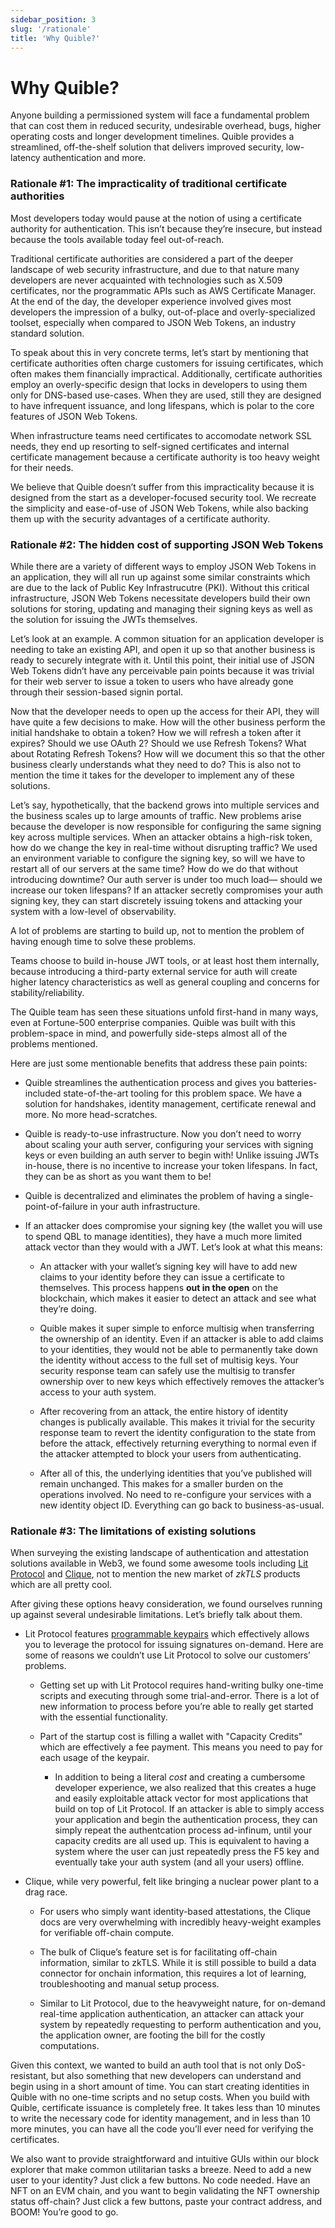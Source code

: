 ```yaml
---
sidebar_position: 3
slug: '/rationale'
title: 'Why Quible?'
---
```


# Why Quible?

Anyone building a permissioned system will face a fundamental problem that can cost them in reduced security, undesirable overhead, bugs, higher operating costs and longer development timelines. Quible provides a streamlined, off-the-shelf solution that delivers improved security, low-latency authentication and more.

### Rationale #1: The impracticality of traditional certificate authorities

Most developers today would pause at the notion of using a certificate authority for authentication. This isn’t because they’re insecure, but instead because the tools available today feel out-of-reach.

Traditional certificate authorities are considered a part of the deeper landscape of web security infrastructure, and due to that nature many developers are never acquainted with technologies such as X.509 certificates, nor the programmatic APIs such as AWS Certificate Manager. At the end of the day, the developer experience involved gives most developers the impression of a bulky, out-of-place and overly-specialized toolset, especially when compared to JSON Web Tokens, an industry standard solution.

To speak about this in very concrete terms, let’s start by mentioning that certificate authorities often charge customers for issuing certificates, which often makes them financially impractical. Additionally, certificate authorities employ an overly-specific design that locks in developers to using them only for DNS-based use-cases. When they are used, still they are designed to have infrequent issuance, and long lifespans, which is polar to the core features of JSON Web Tokens.

When infrastructure teams need certificates to accomodate network SSL needs, they end up resorting to self-signed certificates and internal certificate management because a certificate authority is too heavy weight for their needs.

We believe that Quible doesn’t suffer from this impracticality because it is designed from the start as a developer-focused security tool. We recreate the simplicity and ease-of-use of JSON Web Tokens, while also backing them up with the security advantages of a certificate authority.

### Rationale #2: The hidden cost of supporting JSON Web Tokens

While there are a variety of different ways to employ JSON Web Tokens in an application, they will all run up against some similar constraints which are due to the lack of Public Key Infrastrucutre (PKI). Without this critical infrastructure, JSON Web Tokens necessitate developers build their own solutions for storing, updating and managing their signing keys as well as the solution for issuing the JWTs themselves.

Let’s look at an example. A common situation for an application developer is needing to take an existing API, and open it up so that another business is ready to securely integrate with it. Until this point, their initial use of JSON Web Tokens didn’t have any perceivable pain points because it was trivial for their web server to issue a token to users who have already gone through their session-based signin portal.

Now that the developer needs to open up the access for their API, they will have quite a few decisions to make. How will the other business perform the initial handshake to obtain a token? How we will refresh a token after it expires? Should we use OAuth 2? Should we use Refresh Tokens? What about Rotating Refresh Tokens? How will we document this so that the other business clearly understands what they need to do? This is also not to mention the time it takes for the developer to implement any of these solutions.

Let’s say, hypothetically, that the backend grows into multiple services and the business scales up to large amounts of traffic. New problems arise because the developer is now responsible for configuring the same signing key across multiple services. When an attacker obtains a high-risk token, how do we change the key in real-time without disrupting traffic? We used an environment variable to configure the signing key, so will we have to restart all of our servers at the same time? How do we do that without introducing downtime? Our auth server is under too much load— should we increase our token lifespans? If an attacker secretly compromises your auth signing key, they can start discretely issuing tokens and attacking your system with a low-level of observability.

A lot of problems are starting to build up, not to mention the problem of having enough time to solve these problems.

Teams choose to build in-house JWT tools, or at least host them internally, because introducing a third-party external service for auth will create higher latency characteristics as well as general coupling and concerns for stability/reliability.

The Quible team has seen these situations unfold first-hand in many ways, even at Fortune-500 enterprise companies. Quible was built with this problem-space in mind, and powerfully side-steps almost all of the problems mentioned.

Here are just some mentionable benefits that address these pain points:

- Quible streamlines the authentication process and gives you batteries-included state-of-the-art tooling for this problem space. We have a solution for handshakes, identity management, certificate renewal and more. No more head-scratches.

- Quible is ready-to-use infrastructure. Now you don’t need to worry about scaling your auth server, configuring your services with signing keys or even building an auth server to begin with! Unlike issuing JWTs in-house, there is no incentive to increase your token lifespans. In fact, they can be as short as you want them to be!

- Quible is decentralized and eliminates the problem of having a single-point-of-failure in your auth infrastructure.

- If an attacker does compromise your signing key (the wallet you will use to spend QBL to manage identities), they have a much more limited attack vector than they would with a JWT. Let’s look at what this means:

  - An attacker with your wallet’s signing key will have to add new claims to your identity before they can issue a certificate to themselves. This process happens **out in the open** on the blockchain, which makes it easier to detect an attack and see what they’re doing.

  - Quible makes it super simple to enforce multisig when transferring the ownership of an identity. Even if an attacker is able to add claims to your identities, they would not be able to permanently take down the identity without access to the full set of multisig keys. Your security response team can safely use the multisig to transfer ownership over to new keys which effectively removes the attacker’s access to your auth system.

  - After recovering from an attack, the entire history of identity changes is publically available. This makes it trivial for the security response team to revert the identity configuration to the state from before the attack, effectively returning everything to normal even if the attacker attempted to block your users from authenticating.

  - After all of this, the underlying identities that you’ve published will remain unchanged. This makes for a smaller burden on the operations involved. No need to re-configure your services with a new identity object ID. Everything can go back to business-as-usual.

### Rationale #3: The limitations of existing solutions

When surveying the existing landscape of authentication and attestation solutions available in Web3, we found some awesome tools including [Lit Protocol](https://www.litprotocol.com/) and [Clique](https://www.clique.tech/), not to mention the new market of *zkTLS* products which are all pretty cool.

After giving these options heavy consideration, we found ourselves running up against several undesirable limitations. Let’s briefly talk about them.

- Lit Protocol features [programmable keypairs](https://developer.litprotocol.com/user-wallets/pkps/overview) which effectively allows you to leverage the protocol for issuing signatures on-demand. Here are some of reasons we couldn’t use Lit Protocol to solve our customers’ problems.

  - Getting set up with Lit Protocol requires hand-writing bulky one-time scripts and executing through some trial-and-error. There is a lot of new information to process before you’re able to really get started with the essential functionality.

  - Part of the startup cost is filling a wallet with "Capacity Credits" which are effectively a fee payment. This means you need to pay for each usage of the keypair.

    - In addition to being a literal _cost_ and creating a cumbersome developer experience, we also realized that this creates a huge and easily exploitable attack vector for most applications that build on top of Lit Protocol. If an attacker is able to simply access your application and begin the authentication process, they can simply repeat the authentcation process ad-infinum, until your capacity credits are all used up. This is equivalent to having a system where the user can just repeatedly press the F5 key and eventually take your auth system (and all your users) offline.

- Clique, while very powerful, felt like bringing a nuclear power plant to a drag race.

  - For users who simply want identity-based attestations, the Clique docs are very overwhelming with incredibly heavy-weight examples for verifiable off-chain compute.

  - The bulk of Clique’s feature set is for facilitating off-chain information, similar to zkTLS. While it is still possible to build a data connector for onchain information, this requires a lot of learning, troubleshooting and manual setup process.

  - Similar to Lit Protocol, due to the heavyweight nature, for on-demand real-time application authentication, an attacker can attack your system by repeatedly requesting to perform authentication and you, the application owner, are footing the bill for the costly computations.

Given this context, we wanted to build an auth tool that is not only DoS-resistant, but also something that new developers can understand and begin using in a short amount of time. You can start creating identities in Quible with no one-time scripts and no setup costs. When you build with Quible, certificate issuance is completely free. It takes less than 10 minutes to write the necessary code for identity management, and in less than 10 more minutes, you can have all the code you’ll ever need for verifying the certificates.

We also want to provide straightforward and intuitive GUIs within our block explorer that make common utilitarian tasks a breeze. Need to add a new user to your identity? Just click a few buttons. No code needed. Have an NFT on an EVM chain, and you want to begin validating the NFT ownership status off-chain? Just click a few buttons, paste your contract address, and BOOM! You’re good to go.
